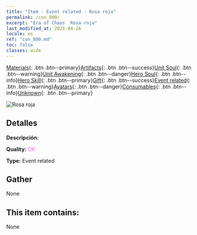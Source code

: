 ```yaml
---
title: "Item - Event related - Rosa roja"
permalink: /con_800/
excerpt: "Era of Chaos  Rosa roja"
last_modified_at: 2021-04-26
locale: es
ref: "con_800.md"
toc: false
classes: wide
---
```

 [Materials](/ItemsES/){: .btn .btn--primary}[Artifacts](/ItemsES/Artifacts/){: .btn .btn--success}[Unit Soul](/ItemsES/UnitSoul/){: .btn .btn--warning}[Unit Awakening](/ItemsES/UnitAwakening/){: .btn .btn--danger}[Hero Soul](/ItemsES/HeroSoul/){: .btn .btn--info}[Hero Skill](/ItemsES/HeroSkill/){: .btn .btn--primary}[Gift](/ItemsES/Gift/){: .btn .btn--success}[Event related](/ItemsES/Events/){: .btn .btn--warning}[Avatars](/ItemsES/Avatars/){: .btn .btn--danger}[Consumables](/ItemsES/Consumables/){: .btn .btn--info}[Unknown](/ItemsES/Unknown/){: .btn .btn--primary}

 ![Rosa roja](/images/t/i_3058.png)

## Detalles
 **Descripción:** 

 **Quality:** <span style="color: #DA70D6">OK</span>

 **Type:** Event related

## Gather

  None

## This item contains:

  None

